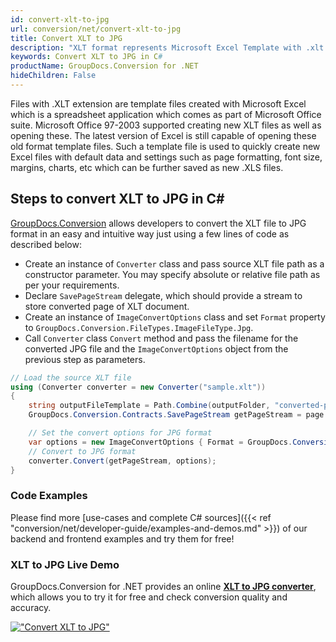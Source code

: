 ```yaml
---
id: convert-xlt-to-jpg
url: conversion/net/convert-xlt-to-jpg
title: Convert XLT to JPG
description: "XLT format represents Microsoft Excel Template with .xlt extension. Learn how to convert XLT to JPG file programmatically in C# language using GroupDocs.Conversion for .NET library."
keywords: Convert XLT to JPG in C#
productName: GroupDocs.Conversion for .NET
hideChildren: False
---
```


Files with .XLT extension are template files created with Microsoft Excel which is a spreadsheet application which comes as part of Microsoft Office suite. Microsoft Office 97-2003 supported creating new XLT files as well as opening these. The latest version of Excel is still capable of opening these old format template files. Such a template file is used to quickly create new Excel files with default data and settings such as page formatting, font size, margins, charts, etc which can be further saved as new .XLS files.

## Steps to convert XLT to JPG in C#

[GroupDocs.Conversion](https://products.groupdocs.com/conversion/net) allows developers to convert the XLT file to JPG format in an easy and intuitive way just using a few lines of code as described below:

* Create an instance of `Converter` class and pass source XLT file path as a constructor parameter. You may specify absolute or relative file path as per your requirements. 
* Declare `SavePageStream` delegate, which should provide a stream to store converted page of XLT document.
* Create an instance of `ImageConvertOptions` class and set `Format` property to `GroupDocs.Conversion.FileTypes.ImageFileType.Jpg`.
* Call `Converter` class `Convert` method and pass the filename for the converted JPG file and the `ImageConvertOptions` object from the previous step as parameters.

```csharp
// Load the source XLT file
using (Converter converter = new Converter("sample.xlt"))
{
    string outputFileTemplate = Path.Combine(outputFolder, "converted-page-{0}.jpg");
    GroupDocs.Conversion.Contracts.SavePageStream getPageStream = page => new FileStream(string.Format(outputFileTemplate, page), FileMode.Create);

    // Set the convert options for JPG format
    var options = new ImageConvertOptions { Format = GroupDocs.Conversion.FileTypes.ImageFileType.Jpg };   
    // Convert to JPG format
    converter.Convert(getPageStream, options);
}
```

### Code Examples

Please find more [use-cases and complete C# sources]({{< ref "conversion/net/developer-guide/examples-and-demos.md" >}}) of our backend and frontend examples and try them for free!

### XLT to JPG Live Demo

GroupDocs.Conversion for .NET provides an online [**XLT to JPG converter**](https://products.groupdocs.app/conversion/xlt-to-jpg), which allows you to try it for free and check conversion quality and accuracy.

[!["Convert XLT to JPG"](conversion/net/images/convert-to-jpg/convert-xlt-to-jpg.png)](https://products.groupdocs.app/conversion/xlt-to-jpg)